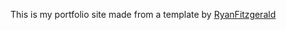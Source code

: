 This is my portfolio site made from a template by [RyanFitzgerald](https://github.com/RyanFitzgerald/devportfolio)